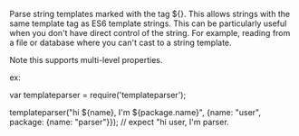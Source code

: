 Parse string templates marked with the tag ${}.
This allows strings with the same template tag as
ES6 template strings.  This can be particularly useful
when you don't have direct control of the string.
For example, reading from a file or database where 
you can't cast to a string template.

Note this supports multi-level properties.

ex: 

var templateparser = require('templateparser');

templateparser("hi ${name}, I'm ${package.name}", {name: "user", package: {name: "parser"}});
// expect "hi user, I'm parser.
